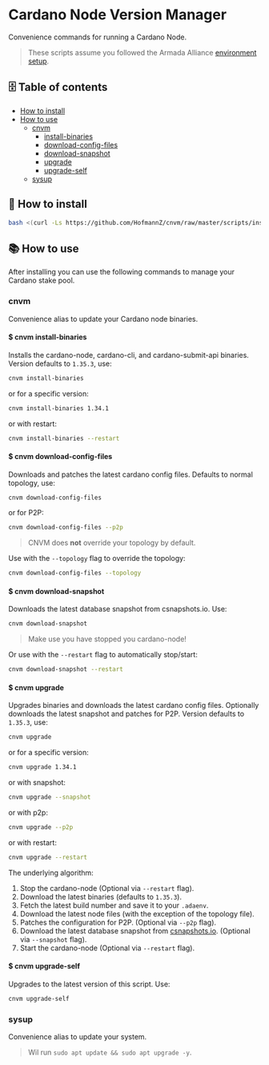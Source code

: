# Cardano Node Version Manager

Convenience commands for running a Cardano Node.

> These scripts assume you followed the Armada Alliance [environment setup](https://armada-alliance.gitbook.io/welcome/stake-pool-guides/pi-pool-tutorial/pi-node-full-guide/environment-setup).

## 🗄 Table of contents

- [How to install](#how-to-install)
- [How to use](#how-to-use)
  - [cnvm](#cnvm)
    - [install-binaries](#-cnvm-install-binaries)
    - [download-config-files](#-cnvm-download-config-files)
    - [download-snapshot](#-cnvm-download-snapshot)
    - [upgrade](#-cnvm-upgrade)
    - [upgrade-self](#-cnvm-upgrade-self)
  - [sysup](#sysup)

## 🧰 How to install

```sh
bash <(curl -Ls https://github.com/HofmannZ/cnvm/raw/master/scripts/install.sh)
```

## 📚 How to use

After installing you can use the following commands to manage your Cardano stake pool.

### cnvm

Convenience alias to update your Cardano node binaries.

#### $ cnvm install-binaries

Installs the cardano-node, cardano-cli, and cardano-submit-api binaries. Version defaults to `1.35.3`, use:

```sh
cnvm install-binaries
```

or for a specific version:

```sh
cnvm install-binaries 1.34.1
```

or with restart:

```sh
cnvm install-binaries --restart
```

#### $ cnvm download-config-files

Downloads and patches the latest cardano config files. Defaults to normal topology, use:

```sh
cnvm download-config-files
```

or for P2P:

```sh
cnvm download-config-files --p2p
```

> CNVM does **not** override your topology by default.

Use with the `--topology` flag to override the topology:

```sh
cnvm download-config-files --topology
```

#### $ cnvm download-snapshot

Downloads the latest database snapshot from csnapshots.io. Use:

```sh
cnvm download-snapshot
```

> Make use you have stopped you cardano-node!

Or use with the `--restart` flag to automatically stop/start:

```sh
cnvm download-snapshot --restart
```

#### $ cnvm upgrade

Upgrades binaries and downloads the latest cardano config files. Optionally downloads the latest snapshot and patches for P2P. Version defaults to `1.35.3`, use:

```sh
cnvm upgrade
```

or for a specific version:

```sh
cnvm upgrade 1.34.1
```

or with snapshot:

```sh
cnvm upgrade --snapshot
```

or with p2p:

```sh
cnvm upgrade --p2p
```

or with restart:

```sh
cnvm upgrade --restart
```

The underlying algorithm:

1. Stop the cardano-node (Optional via `--restart` flag).
2. Download the latest binaries (defaults to `1.35.3`).
3. Fetch the latest build number and save it to your `.adaenv`.
4. Download the latest node files (with the exception of the topology file).
5. Patches the configuration for P2P. (Optional via `--p2p` flag).
6. Download the latest database snapshot from [csnapshots.io](https://csnapshots.io). (Optional via `--snapshot` flag).
7. Start the cardano-node (Optional via `--restart` flag).

#### $ cnvm upgrade-self

Upgrades to the latest version of this script. Use:

```sh
cnvm upgrade-self
```

### sysup

Convenience alias to update your system.

> Wil run `sudo apt update && sudo apt upgrade -y`.
